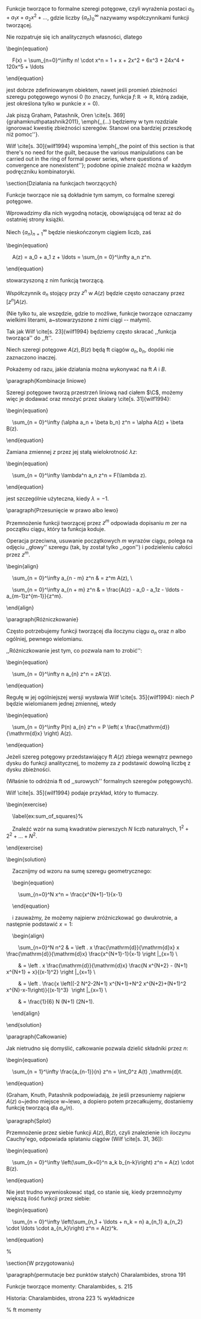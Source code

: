 Funkcje tworzące to formalne szeregi potęgowe, czyli wyrażenia postaci $a_0 + a_1x + a_2x^2 + \ldots$, gdzie liczby $\{a_n\}_0^\infty$ nazywamy współczynnikami funkcji tworzącej.

Nie rozpatruje się ich analitycznych własności, dlatego

\begin{equation}

    F(x) = \sum_{n=0}^\infty n! \cdot x^n = 1 + x + 2x^2 + 6x^3 + 24x^4 + 120x^5 + \ldots

\end{equation}

jest dobrze zdefiniowanym obiektem, nawet jeśli promień zbieżności szeregu potęgowego wynosi $0$ (to znaczy, funkcja $f \colon \mathbb R \to \mathbb R$, którą zadaje, jest określona tylko w punkcie $x=0$).

Jak piszą Graham, Patashnik, Oren \cite[s. 369]{grahamknuthpatashnik2011}, \emph{,,(...) będziemy w tym rozdziale ignorować kwestię zbieżności szeregów. Stanowi ona bardziej przeszkodę niż pomoc''}.

Wilf \cite[s. 30]{wilf1994} wspomina \emph{,,the point of this section is that there's no need for the guilt, because the various manipulations can be carried out in the ring of formal power series, where questions of convergence are nonexistent''}; podobne opinie znaleźć można w każdym podręczniku kombinatoryki.

\section{Działania na funkcjach tworzących}

Funkcje tworzące nie są dokładnie tym samym, co formalne szeregi potęgowe.

Wprowadzimy dla nich wygodną notację, obowiązującą od teraz aż do ostatniej strony książki.

Niech $\{a_n\}_{n=1}^\infty$ będzie nieskończonym ciągiem liczb, zaś

\begin{equation}

    A(z) = a_0 + a_1 z + \ldots = \sum_{n = 0}^\infty a_n z^n.

\end{equation}

stowarzyszoną z nim funkcją tworzącą.

Współczynnik $a_n$ stojący przy $z^n$ w $A(z)$ będzie często oznaczany przez $[z^n]A(z)$.

(Nie tylko tu, ale wszędzie, gdzie to możliwe, funkcje tworzące oznaczamy wielkimi literami, a~stowarzyszone z nimi ciągi -- małymi).

  

Tak jak Wilf \cite[s. 23]{wilf1994} będziemy często skracać ,,funkcja tworząca'' do ,,ft''.

Niech szeregi potęgowe $A(z), B(z)$ będą ft ciągów $a_n, b_n$, dopóki nie zaznaczono inaczej.

Pokażemy od razu, jakie działania można wykonywać na ft $A$ i $B$.

  

\paragraph{Kombinacje liniowe}

Szeregi potęgowe tworzą przestrzeń liniową nad ciałem $\C$, możemy więc je dodawać oraz mnożyć przez skalary \cite[s. 31]{wilf1994}:

\begin{equation}

    \sum_{n = 0}^\infty (\alpha a_n + \beta b_n) z^n = \alpha A(z) + \beta B(z).

\end{equation}

Zamiana zmiennej $z$ przez jej stałą wielokrotność $\lambda z$:

\begin{equation}

    \sum_{n = 0}^\infty \lambda^n a_n z^n = F(\lambda z).

\end{equation}

jest szczególnie użyteczna, kiedy $\lambda = -1$.

  

\paragraph{Przesunięcie w prawo albo lewo}

Przemnożenie funkcji tworzącej przez $z^m$ odpowiada dopisaniu $m$ zer na początku ciągu, który ta funkcja koduje.

Operacja przeciwna, usuwanie początkowych $m$ wyrazów ciągu, polega na odjęciu ,,głowy'' szeregu (tak, by został tylko ,,ogon'') i podzieleniu całości przez $z^m$.

\begin{align}

    \sum_{n = 0}^\infty a_{n - m} z^n & = z^m A(z), \\

    \sum_{n = 0}^\infty a_{n + m} z^n & = \frac{A(z) - a_0 - a_1z - \ldots - a_{m-1}z^{m-1}}{z^m}.

\end{align}

  

\paragraph{Różniczkowanie}

Często potrzebujemy funkcji tworzącej dla iloczynu ciągu $a_n$ oraz $n$ albo ogólniej, pewnego wielomianu.

,,Różniczkowanie jest tym, co pozwala nam to zrobić'':

\begin{equation}

    \sum_{n = 0}^\infty n a_{n} z^n = zA'(z).

\end{equation}

  

Regułę w jej ogólniejszej wersji wysławia Wilf \cite[s. 35]{wilf1994}: niech $P$ będzie wielomianem jednej zmiennej, wtedy

\begin{equation}

    \sum_{n = 0}^\infty P(n) a_{n} z^n = P \left( x \frac{\mathrm{d}}{\mathrm{d}x} \right) A(z).

\end{equation}

  

Jeżeli szereg potęgowy przedstawiający ft $A(z)$ zbiega wewnątrz pewnego dysku do funkcji analitycznej, to możemy za $z$ podstawić dowolną liczbę z dysku zbieżności.

(Właśnie to odróżnia ft od ,,surowych'' formalnych szeregów potęgowych).

Wilf \cite[s. 35]{wilf1994} podaje przykład, który to tłumaczy.

  

\begin{exercise}

    \label{ex:sum_of_squares}%

    Znaleźć wzór na sumą kwadratów pierwszych $N$ liczb naturalnych, $1^2 + 2^2 + \ldots + N^2$.

\end{exercise}

  

\begin{solution}

    Zacznijmy od wzoru na sumę szeregu geometrycznego:

    \begin{equation}

        \sum_{n=0}^N x^n = \frac{x^{N+1}-1}{x-1}

    \end{equation}

    i zauważmy, że możemy najpierw zróżniczkować go dwukrotnie, a następnie podstawić $x = 1$:

    \begin{align}

        \sum_{n=0}^N n^2 & = \left . x \frac{\mathrm{d}}{\mathrm{d}x} x \frac{\mathrm{d}}{\mathrm{d}x} \frac{x^{N+1}-1}{x-1} \right |_{x=1} \\

        & = \left . x \frac{\mathrm{d}}{\mathrm{d}x} \frac{N x^{N+2} - (N+1) x^{N+1} + x}{(x-1)^2} \right |_{x=1} \\

        & = \left . \frac{x \left((-2 N^2-2N+1) x^{N+1}+N^2 x^{N+2}+(N+1)^2 x^{N}-x-1\right)}{(x-1)^3}  \right |_{x=1} \\

        & = \frac{1}{6} N (N+1) (2N+1).

    \end{align}

\end{solution}

  

\paragraph{Całkowanie}

Jak nietrudno się domyślić, całkowanie pozwala dzielić składniki przez $n$:

\begin{equation}

    \sum_{n = 1}^\infty \frac{a_{n-1}}{n} z^n = \int_0^z A(t) \,\mathrm{d}t.

\end{equation}

(Graham, Knuth, Patashnik podpowiadają, że jeśli przesuniemy najpierw $A(z)$ o~jedno miejsce w~lewo, a dopiero potem przecałkujemy, dostaniemy funkcję tworzącą dla ${a_n}/n$).

  

\paragraph{Splot}

Przemnożenie przez siebie funkcji $A(z), B(z)$, czyli znalezienie ich iloczynu Cauchy'ego, odpowiada splataniu ciągów (Wilf \cite[s. 31, 36]):

\begin{equation}

    \sum_{n = 0}^\infty \left(\sum_{k=0}^n a_k b_{n-k}\right) z^n = A(z) \cdot B(z).

\end{equation}

  

Nie jest trudno wywnioskować stąd, co stanie się, kiedy przemnożymy większą ilość funkcji przez siebie:

\begin{equation}

    \sum_{n = 0}^\infty \left(\sum_{n_1 + \ldots + n_k = n} a_{n_1} a_{n_2} \cdot \ldots \cdot a_{n_k}\right) z^n = A(z)^k.

\end{equation}

  

%

\section{W przygotowaniu}

  

\paragraph{permutacje bez punktów stałych} Charalambides, strona 191

  

Funkcje tworzące momenty: Charalambides, s. 215

  

Historia: Charalambides, strona 223
% wykładnicze

% ft momenty
